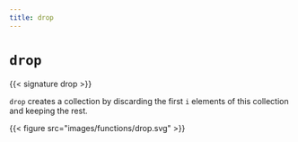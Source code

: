 ```yaml
---
title: drop
---
```


# `drop`

{{< signature drop >}}

`drop` creates a collection by discarding the first `i` elements of this collection and keeping the rest.

{{< figure src="images/functions/drop.svg" >}}
